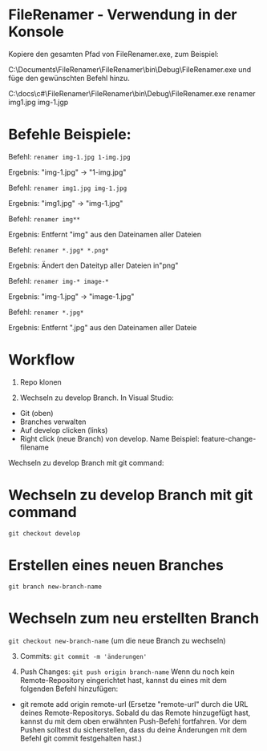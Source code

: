 # FileRenamer - Verwendung in der Konsole

Kopiere den gesamten Pfad von FileRenamer.exe, zum Beispiel: 

C:\Documents\FileRenamer\FileRenamer\bin\Debug\FileRenamer.exe und füge den gewünschten Befehl hinzu.

C:\docs\c#\FileRenamer\FileRenamer\bin\Debug\FileRenamer.exe renamer img1.jpg img-1.jgp

# Befehle Beispiele:

Befehl: `renamer img-1.jpg 1-img.jpg`

Ergebnis: "img-1.jpg" -> "1-img.jpg"

Befehl: `renamer img1.jpg img-1.jpg`

Ergebnis: "img1.jpg" -> "img-1.jpg"

Befehl: `renamer img**`

Ergebnis: Entfernt "img" aus den Dateinamen aller Dateien

Befehl: `renamer *.jpg* *.png*`

Ergebnis: Ändert den Dateityp aller Dateien in"png"

Befehl: `renamer img-* image-*`

Ergebnis: "img-1.jpg" -> "image-1.jpg"

Befehl: `renamer *.jpg*`

Ergebnis: Entfernt ".jpg" aus den Dateinamen aller Dateie

# Workflow
1. Repo klonen

2. Wechseln zu develop Branch. In Visual Studio: 
- Git (oben)
- Branches verwalten
- Auf develop clicken (links)
- Right click (neue Branch) von develop. Name Beispiel: feature-change-filename

Wechseln zu develop Branch mit git command:

# Wechseln zu develop Branch mit git command
`git checkout develop`

# Erstellen eines neuen Branches
`git branch new-branch-name`

# Wechseln zum neu erstellten Branch
`git checkout new-branch-name` (um die neue Branch zu wechseln)

3. Commits:
`git commit -m 'änderungen'`

5. Push Changes:
`git push origin branch-name`
Wenn du noch kein Remote-Repository eingerichtet hast, kannst du eines mit dem folgenden Befehl hinzufügen:

- git remote add origin remote-url (Ersetze "remote-url" durch die URL deines Remote-Repositorys. Sobald du das Remote hinzugefügt hast, kannst du mit dem oben erwähnten Push-Befehl fortfahren. Vor dem Pushen solltest du sicherstellen, dass du deine Änderungen mit dem Befehl git commit festgehalten hast.)
